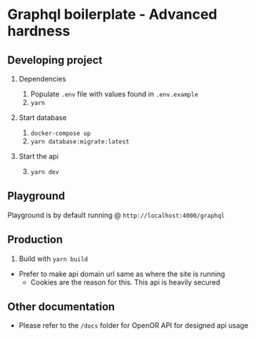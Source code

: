 # Graphql boilerplate - Advanced hardness

## Developing project

1. Dependencies

    1. Populate `.env` file with values found in `.env.example`
    2. `yarn`

2. Start database

    1. `docker-compose up`
    2. `yarn database:migrate:latest`

2. Start the api

    3. `yarn dev`

## Playground
  Playground is by default running @ `http://localhost:4000/graphql` 

## Production

1. Build with `yarn build`

- Prefer to make api domain url same as where the site is running
    - Cookies are the reason for this. This api is heavily secured

## Other documentation

- Please refer to the `/docs` folder for OpenOR API for designed api usage